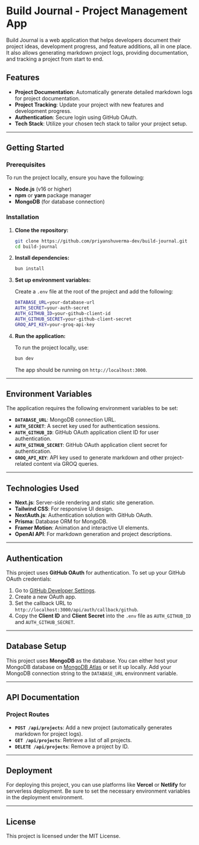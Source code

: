 # Build Journal - Project Management App

Build Journal is a web application that helps developers document their project ideas, development progress, and feature additions, all in one place. It also allows generating markdown project logs, providing documentation, and tracking a project from start to end.

## Features

- **Project Documentation**: Automatically generate detailed markdown logs for project documentation.
- **Project Tracking**: Update your project with new features and development progress.
- **Authentication**: Secure login using GitHub OAuth.
- **Tech Stack**: Utilize your chosen tech stack to tailor your project setup.

---

## Getting Started

### Prerequisites

To run the project locally, ensure you have the following:

- **Node.js** (v16 or higher)
- **npm** or **yarn** package manager
- **MongoDB** (for database connection)

### Installation

1. **Clone the repository:**

   ```bash
   git clone https://github.com/priyanshuverma-dev/build-journal.git
   cd build-journal
   ```

2. **Install dependencies:**

   ```bash
   bun install
   ```

3. **Set up environment variables:**

   Create a `.env` file at the root of the project and add the following:

   ```bash
   DATABASE_URL=your-database-url
   AUTH_SECRET=your-auth-secret
   AUTH_GITHUB_ID=your-github-client-id
   AUTH_GITHUB_SECRET=your-github-client-secret
   GROQ_API_KEY=your-groq-api-key
   ```

4. **Run the application:**

   To run the project locally, use:

   ```bash
   bun dev
   ```

   The app should be running on `http://localhost:3000`.

---

## Environment Variables

The application requires the following environment variables to be set:

- **`DATABASE_URL`**: MongoDB connection URL.
- **`AUTH_SECRET`**: A secret key used for authentication sessions.
- **`AUTH_GITHUB_ID`**: GitHub OAuth application client ID for user authentication.
- **`AUTH_GITHUB_SECRET`**: GitHub OAuth application client secret for authentication.
- **`GROQ_API_KEY`**: API key used to generate markdown and other project-related content via GROQ queries.

---

## Technologies Used

- **Next.js**: Server-side rendering and static site generation.
- **Tailwind CSS**: For responsive UI design.
- **NextAuth.js**: Authentication solution with GitHub OAuth.
- **Prisma**: Database ORM for MongoDB.
- **Framer Motion**: Animation and interactive UI elements.
- **OpenAI API**: For markdown generation and project descriptions.

---

## Authentication

This project uses **GitHub OAuth** for authentication. To set up your GitHub OAuth credentials:

1. Go to [GitHub Developer Settings](https://github.com/settings/developers).
2. Create a new OAuth app.
3. Set the callback URL to `http://localhost:3000/api/auth/callback/github`.
4. Copy the **Client ID** and **Client Secret** into the `.env` file as `AUTH_GITHUB_ID` and `AUTH_GITHUB_SECRET`.

---

## Database Setup

This project uses **MongoDB** as the database. You can either host your MongoDB database on [MongoDB Atlas](https://www.mongodb.com/cloud/atlas) or set it up locally. Add your MongoDB connection string to the `DATABASE_URL` environment variable.

---

## API Documentation

### Project Routes

- **`POST /api/projects`**: Add a new project (automatically generates markdown for project logs).
- **`GET /api/projects`**: Retrieve a list of all projects.
- **`DELETE /api/projects`**: Remove a project by ID.

---

## Deployment

For deploying this project, you can use platforms like **Vercel** or **Netlify** for serverless deployment. Be sure to set the necessary environment variables in the deployment environment.

---

## License

This project is licensed under the MIT License.
